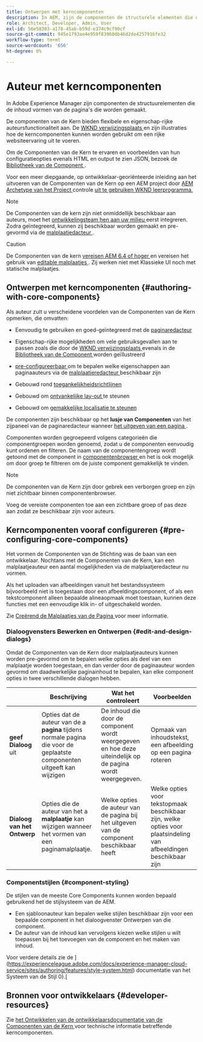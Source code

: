 ```yaml
---
title: Ontwerpen met kerncomponenten
description: In AEM, zijn de componenten de structurele elementen die de inhoud van de pagina's vormen die worden ontworpen - de Componenten van de Kern bieden flexibele en eigenschap-rijke auteursfunctionaliteit aan.
role: Architect, Developer, Admin, User
exl-id: 56e58303-a178-45ab-b59d-e374c9cf90cf
source-git-commit: 945e1793ae4e959f83960db46d2de4257916fe32
workflow-type: tm+mt
source-wordcount: '656'
ht-degree: 0%

---
```


# Auteur met kerncomponenten

In Adobe Experience Manager zijn componenten de structuurelementen die de inhoud vormen van de pagina&#39;s die worden gemaakt.

De componenten van de Kern bieden flexibele en eigenschap-rijke auteursfunctionaliteit aan. De [ WKND verwijzingsplaats ](https://wknd.site) en zijn illustraties hoe de kerncomponenten kunnen worden gebruikt om een rijke websiteervaring uit te voeren.

Om de Componenten van de Kern te ervaren en voorbeelden van hun configuratieopties evenals HTML en output te zien JSON, bezoek de [ Bibliotheek van de Component ](https://adobe.com/go/aem_cmp_library).

Voor een meer diepgaande, op ontwikkelaar-georiënteerde inleiding aan het uitvoeren van de Componenten van de Kern op een AEM project door [ AEM Archetype van het Project ](/help/developing/archetype/overview.md) controle [ uit te gebruiken WKND leerprogramma.](https://experienceleague.adobe.com/docs/experience-manager-learn/getting-started-wknd-tutorial-develop/overview.html)

>[!NOTE]
>
>De Componenten van de kern zijn niet onmiddellijk beschikbaar aan auteurs, moet het [ ontwikkelingsteam hen aan uw milieu ](/help/get-started/using.md) eerst integreren. Zodra geïntegreerd, kunnen zij beschikbaar worden gemaakt en pre-gevormd via de [ malplaatjedacteur ](https://experienceleague.adobe.com/docs/experience-manager-cloud-service/sites/authoring/features/templates.html).

>[!CAUTION]
>
>De Componenten van de kern [ vereisen AEM 6.4 of hoger ](/help/versions.md) en vereisen het gebruik van [ editable malplaatjes ](https://experienceleague.adobe.com/docs/experience-manager-cloud-service/sites/authoring/features/templates.html). Zij werken niet met Klassieke UI noch met statische malplaatjes.

## Ontwerpen met kerncomponenten {#authoring-with-core-components}

Als auteur zult u verscheidene voordelen van de Componenten van de Kern opmerken, die omvatten:

* Eenvoudig te gebruiken en goed-geïntegreerd met de [ paginaredacteur ](https://experienceleague.adobe.com/docs/experience-manager-cloud-service/sites/authoring/fundamentals/editing-content.html)

* Eigenschap-rijke mogelijkheden om vele gebruiksgevallen aan te passen zoals die door de [ WKND verwijzingsplaats ](https://wknd.site) evenals in de [ Bibliotheek van de Component ](https://adobe.com/go/aem_cmp_library) worden geïllustreerd

* [ pre-configureerbaar ](#pre-configuring-core-components) om te bepalen welke eigenschappen aan paginaauteurs via de [ malplaatjeredacteur ](https://experienceleague.adobe.com/docs/experience-manager-cloud-service/sites/authoring/features/templates.html) beschikbaar zijn

* Gebouwd rond [ toegankelijkheidsrichtlijnen ](https://experienceleague.adobe.com/docs/experience-manager-cloud-service/sites/authoring/fundamentals/accessible-content.html)

* Gebouwd om [ ontvankelijke lay-out ](https://experienceleague.adobe.com/docs/experience-manager-cloud-service/sites/authoring/features/responsive-layout.html) te steunen

* Gebouwd om [ gemakkelijke localisatie te steunen ](localization.md)

De componenten zijn beschikbaar op het **lusje van Componenten** van het zijpaneel van de paginaredacteur wanneer [ het uitgeven van een pagina ](https://experienceleague.adobe.com/docs/experience-manager-cloud-service/sites/authoring/fundamentals/editing-content.html).

Componenten worden gegroepeerd volgens categorieën die componentgroepen worden genoemd, zodat u de componenten eenvoudig kunt ordenen en filteren. De naam van de componentengroep wordt getoond met de component in [ componentenbrowser ](https://experienceleague.adobe.com/docs/experience-manager-cloud-service/sites/authoring/fundamentals/editing-content.html) en het is ook mogelijk om door groep te filtreren om de juiste component gemakkelijk te vinden.

>[!NOTE]
>
>De componenten van de Kern zijn door gebrek een verborgen groep en zijn niet zichtbaar binnen componentenbrowser.
>
>Voeg de vereiste componenten toe aan een zichtbare groep of pas deze aan zodat ze beschikbaar zijn voor auteurs.

## Kerncomponenten vooraf configureren {#pre-configuring-core-components}

Het vormen de Componenten van de Stichting was de baan van een ontwikkelaar. Nochtans met de Componenten van de Kern, kan een malplaatjeauteur een aantal mogelijkheden via de malplaatjeredacteur nu vormen.

Als het uploaden van afbeeldingen vanuit het bestandssysteem bijvoorbeeld niet is toegestaan door een afbeeldingscomponent, of als een tekstcomponent alleen bepaalde alineaopmaak moet toestaan, kunnen deze functies met een eenvoudige klik in- of uitgeschakeld worden.

Zie [ Creërend de Malplaatjes van de Pagina ](https://experienceleague.adobe.com/docs/experience-manager-cloud-service/sites/authoring/features/templates.html) voor meer informatie.

### Dialoogvensters Bewerken en Ontwerpen {#edit-and-design-dialogs}

Omdat de Componenten van de Kern door malplaatjeauteurs kunnen worden pre-gevormd om te bepalen welke opties als deel van een malplaatje worden toegestaan, en dan verder door de paginaauteur worden gevormd om daadwerkelijke paginainhoud te bepalen, kan elke component opties in twee verschillende dialogen hebben.

|  | Beschrijving | Wat het controleert | Voorbeelden |
|--- |--- |--- |--- |
| **geef Dialoog** uit | Opties dat de auteur van de a **pagina** tijdens normale pagina die voor de geplaatste componenten uitgeeft kan wijzigen | De inhoud die door de component wordt weergegeven en hoe deze uiteindelijk op de pagina wordt weergegeven. | Opmaak van inhoudstekst, een afbeelding op een pagina roteren |
| **Dialoog van het Ontwerp** | Opties die de auteur van het a **malplaatje** kan wijzigen wanneer het vormen van een paginamalplaatje. | Welke opties de auteur van de pagina bij het uitgeven van de component beschikbaar heeft | Welke opties voor tekstopmaak beschikbaar zijn, welke opties voor plaatsindeling van afbeeldingen beschikbaar zijn |

### Componentstijlen {#component-styling}

De stijlen van de meeste Core Components kunnen worden bepaald gebruikend het de stijlsysteem van de AEM.

* Een sjabloonauteur kan bepalen welke stijlen beschikbaar zijn voor een bepaalde component in het dialoogvenster Ontwerpen van die component.
* De auteur van de inhoud kan vervolgens kiezen welke stijlen u wilt toepassen bij het toevoegen van de component en het maken van inhoud.

Voor verdere details zie de ](https://experienceleague.adobe.com/docs/experience-manager-cloud-service/sites/authoring/features/style-system.html) documentatie van het Systeem van de Stijl 0}.[

## Bronnen voor ontwikkelaars {#developer-resources}

Zie [ het Ontwikkelen van de ontwikkelaarsdocumentatie van de Componenten van de Kern ](/help/developing/overview.md) voor technische informatie betreffende kerncomponenten.
